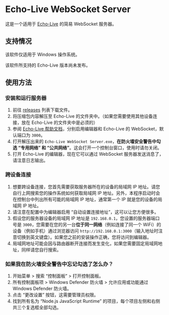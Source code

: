 # Echo-Live WebSocket Server

这是一个适用于 [Echo-Live](https://github.com/sheep-realms/Echo-Live) 的简易 WebSocket 服务器。

## 支持情况

该软件仅适用于 Windows 操作系统。

该软件所支持的 Echo-Live 版本尚未发布。

## 使用方法

### 安装和运行服务器

1. 前往 [releases](https://github.com/sheep-realms/Echo-Live-WebSocket-Server/releases) 列表下载文件。
2. 将压缩包内容解压至 Echo-Live 的文件夹中。（如果您需要使用其他设备连接，放在 Echo-Live 的文件夹中是必须的）
3. 参阅 [Echo-Live 帮助文档](https://sheep-realms.github.io/Echo-Live-Doc/custom/config/)，分别启用编辑器和 Echo-Live 的 WebSocket，默认端口为 `3000`。
4. 打开解压出来的 `Echo-Live WebSocket Server.exe`，**在防火墙安全警告中勾选 “专用网络” 和 “公共网络”**。这会打开一个控制台窗口，使用时请勿关闭。
5. 打开 Echo-Live 的编辑器，现在它可以通过 WebSocket 服务器发送消息了，请注意日志输出。

### 跨设备连接

1. 想要跨设备连接，您首先需要获取服务器所在的设备的局域网 IP 地址。请您自行上网搜索您的操作系统如何获取局域网 IP 地址。另外，本程序启动时会在控制台中列出所有可能的局域网 IP 地址，通常第一个 IP 就是您的设备的局域网 IP 地址。
2. 请注意在配置中为编辑器启用 “自动设置连接地址”，这可以让您方便很多。
3. 假设您的服务器设备的局域网 IP 地址是 `192.168.0.1`，您设置的服务器端口号是 `3000`，您需要在您的另一台**位于同一网络**（例如连接了同一个 WiFi）的设备（例如手机）通过浏览器访问 `http://192.168.0.1:3000`（输入地址时注意切换到英文键盘）。如果您之前的安装操作正确，您将访问到编辑器。
4. 局域网地址可能会因与路由器断开连接而发生变化，如果您需要固定局域网地址，同样请您自行搜索。

### 如果我在防火墙安全警告中忘记勾选了怎么办？

1. 开始菜单 > 搜索 “控制面板” > 打开控制面板。
2. 所有控制面板项 > Windows Defender 防火墙 > 允许应用或功能通过 Windows Defender 防火墙。
3. 点击 “更改设置” 按钮，这需要管理员权限。
4. 找到所有名为 “Node.js JavaScript Runtime” 的项目，每个项目左侧和右侧共三个复选框全部勾选。